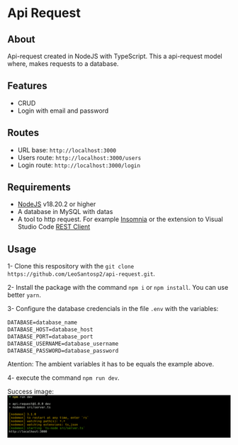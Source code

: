 # Api Request

## About
Api-request created in NodeJS with TypeScript. This a api-request model where, makes requests to a database.

## Features
- CRUD
- Login with email and password

## Routes
- URL base: `http://localhost:3000`
- Users route: `http://localhost:3000/users`
- Login route: `http://localhost:3000/login`

## Requirements
- [NodeJS](https://nodejs.org/en) v18.20.2 or higher
- A database in MySQL with datas
- A tool to http request. For example [Insomnia](https://insomnia.rest/download) or the extension to Visual Studio Code [REST Client](https://marketplace.visualstudio.com/items?itemName=humao.rest-client)

## Usage

1- Clone this respository with the `git clone https://github.com/LeoSantosp2/api-request.git`.

2- Install the package with the command `npm i` or `npm install`. You can use better `yarn`.

3- Configure the database credencials in the file `.env` with the variables:
```
DATABASE=database_name
DATABASE_HOST=database_host
DATABASE_PORT=database_port
DATABASE_USERNAME=database_username
DATABASE_PASSWORD=database_password
```

Atention: The ambient variables it has to be equals the example above.

4- execute the command `npm run dev`.

Success image:
![Image01](./assets/screenshot.png)